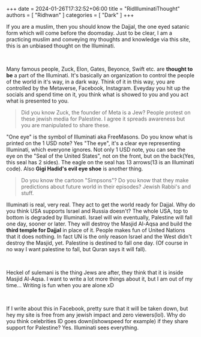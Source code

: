 +++ 
date = 2024-01-26T17:32:52+06:00
title = "RidIlluminatiThought"
authors = [ "Ridhwan" ]
categories = [ "Dark" ]
+++

If you are a muslim, then you should know the Dajjal, the one eyed satanic form which will come before the doomsday. Just to be clear, I am a practicing muslim and conveying my thoughts and knowledge via this site, this is an unbiased thought on the Illuminati.

<br>

Many famous people, Zuck, Elon, Gates, Beyonce, Swift etc. are **thought to be** a part of the Illuminati. It's basically an organization to control the people of the world in it's way, in a dark way. Think of it in this way, you are controlled by the Metaverse, Facebook, Instagram. Eveyday you hit up the socials and spend time on it, you think what is showed to you and you act what is presented to you.

>Did you know Zuck, the founder of Meta is a Jew? People protest on these jewish media for Palestine. I agree it spreads awareness but you are manipulated to share these.

"One eye" is the symbol of Illuminati aka FreeMasons. Do you know what is printed on the 1 USD note? Yes "The eye", it's a clear eye representing Illuminati, which everyone ignores. Not only 1 USD note, you can see the eye on the "Seal of the United States", not on the front, but on the back(Yes, this seal has 2 sides). The eagle on the seal has 13 arrows(13 is an Illuminati code). Also **Gigi Hadid's evil eye shoe** is another thing.

>Do you know the cartoon "Simpsons"? Do you know that they make predictions about future world in their episodes? Jewish Rabbi's and stuff.

Illuminati is real, very real. They act to get the world ready for Dajjal. Why do you think USA supports Israel and Russia doesn't?
The whole USA, top to bottom is degraded by Illuminati. Israel will win eventually, Palestine will fall one day, sooner or later. They will destroy the Masjid Al-Aqsa and build the **third temple for Dajjal** in place of it. People makes fun of United Nations that it does nothing. In fact UN is the only reason Israel and the West didn't destroy the Masjid, yet. Palestine is destined to fall one day. (Of course in no way I want palestine to fall, but Quran says it will fall).

<br>

Heckel of sulemani is the thing Jews are after, they think that it is inside Masjid Al-Aqsa. I want to write a lot more things about it, but I am out of my time... Writing is fun when you are alone xD

<br>

If I write about this in Facebook, pretty sure that it will be taken down, but hey my site is free from any jewish impact and zero viewers(lol). Why do you think celebrities ID goes down(ishowspeed for example) if they share support for Palestine? Yes. Illuminati sees everything.



